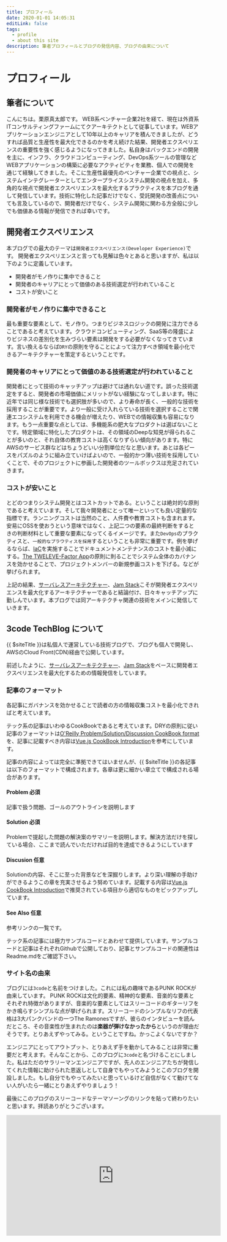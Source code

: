 ```yaml
---
title: プロフィール
date: 2020-01-01 14:05:31
editLink: false
tags:
  - profile
  - about this site
description: 筆者プロフィールとブログの発信内容、ブログの由来について
---
```


# プロフィール
## 筆者について
こんにちは。栗原真太郎です。
WEB系ベンチャー企業2社を経て、現在は外資系ITコンサルティングファームにてクアーキテクトとして従事しています。WEBアプリケーションエンジニアとして10年以上のキャリアを積んできましたが、どうすれば品質と生産性を最大化できるのかを考え続けた結果、開発者エクスペリエンスの重要性を強く感じるようになってきました。私自身はバックエンドの開発を主に、インフラ、クラウドコンピューティング、DevOps系ツールの管理などWEBアプリケーションの構築に必要なアクティビティを業務、個人での開発を通じて経験してきました。そこに生産性最優先のベンチャー企業での視点と、システムインテグレーターとしてエンタープライスシステム開発の視点を加え、多角的な視点で開発者エクスペリエンスを最大化するプラクティスを本ブログを通して発信しています。技術に特化した記事だけでなく、受託開発の改善点についても言及しているので、開発者だけでなく、システム開発に関わる方全般に少しでも価値ある情報が発信できれば幸いです。

## 開発者エクスペリエンス
本ブログでの最大のテーマは`開発者エクスペリエンス(Developer Experience)`です。
開発者エクスペリエンスと言っても見解は色々とあると思いますが、私は以下のように定義しています。

* 開発者がモノ作りに集中できること
* 開発者のキャリアにとって価値のある技術選定が行われていること
* コストが安いこと

### 開発者がモノ作りに集中できること
最も重要な要素として、モノ作り。つまりビジネスロジックの開発に注力できることであると考えています。クラウドコンピューティング、SaaS等の隆盛によりビジネスの差別化を生みづらい要素は開発をする必要がなくなってきています。言い換えるならば`DRY`の原則を守ることによって注力すべき領域を最小化できるアーキテクチャーを策定するということです。

### 開発者のキャリアにとって価値のある技術選定が行われていること
開発者にとって技術のキャッチアップは避けては通れない道です。誤った技術選定をすると、開発者の市場価値にメリットがない経験になってしまいます。特に近年では同じ様な技術でも選択肢が多いので、より寿命が長く、一般的な技術を採用することが重要です。より一般に受け入れらている技術を選択することで関連エコシステムを利用できる機会が増えたり、WEBでの情報収集も容易になります。もう一点重要な点としては、多機能系の肥大なプロダクトは選ばないことです。特定領域に特化したプロダクトは、その領域のDeepな知見が得られることが多いのと、それ自体の教育コストは高くなりずらい傾向があります。特にAWSのサービス群などはちょうどいい分割単位だなと思います。あとは各ピースをパズルのように組み立ていけばよいので、一般的かつ薄い技術を採用していくことで、そのプロジェクトに参画した開発者のツールボックスは充足されていきます。

### コストが安いこと
とどのつまりシステム開発とはコストカットである。ということは絶対的な原則であると考えています。そして我々開発者にとって唯一といっても良い定量的な指標です。ランニングコストは当然のこと、人件費や教育コストも含まれます。安易にOSSを使おうという意味ではなく、上記二つの要素の最終判断をするときの判断材料として重要な要素になってくるイメージです。また`DevOps`のプラクティスと、`一般的なプラウティスを採用`するということも非常に重要です。例を挙げるならば、[IaC](https://ja.wikipedia.org/wiki/Infrastructure_as_Code)を実施することでドキュメントメンテナンスのコストを最小減にする。[The TWELEVE-Factor App](https://12factor.net/)の原則に則ることでシステム全体のカバナンスを効かせることで、プロジェクトメンバーの新規参画コストを下げる。などが挙げられます。

上記の結果、[サーバレスアーキテクチャー](https://en.wikipedia.org/wiki/Serverless_computing)、[Jam Stack](https://jamstack.org/)こそが開発者エクスペリエンスを最大化するアーキテクチャーであると結論付け、日々キャッチアップに勤しんでいます。本ブログでは同アーキテクチャ関連の技術をメインに発信していきます。

## 3code TechBlog について
{{ $siteTitle }}は私個人で運営している技術ブログで、ブログも個人で開発し、AWSのCloud Front(CDN)経由で公開しています。

前述したように、[サーバレスアーキテクチャー](https://en.wikipedia.org/wiki/Serverless_computing)、[Jam Stack](https://jamstack.org/)をベースに開発者エクスペリエンスを最大化するための情報発信をしています。

### 記事のフォーマット
各記事にガバナンスを効かせることで読者の方の情報収集コストを最小化できればと考えています。

テック系の記事はいわゆるCookBookであると考えています。DRYの原則に従い記事のフォーマットは[O'Reilly Problem/Solution/Discussion CookBook format ](https://guides.emberjs.com/v1.12.0/cookbook/contributing/understanding_the_cookbook_format/)を、記事に記載すべき内容は[Vue.js CookBook Introduction](https://jp.vuejs.org/v2/cookbook/index.html)を参考にしています。

記事の内容によっては完全に準拠できてはいませんが、{{ $siteTitle }}の各記事は以下のフォーマットで構成されます。各章は更に細かい章立てで構成される場合があります。

#### Problem 必須
記事で扱う問題、ゴールのアウトラインを説明します

#### Solution 必須
Problemで提起した問題の解決案のサマリーを説明します。解決方法だけを探している場合、ここまで読んでいただければ目的を達成できるようにしています

#### Discusion 任意
Solutionの内容、そこに至った背景などを深掘りします。より深い理解の手助けができるようこの章を充実させるよう努めています。記載する内容は[Vue.js CookBook Introduction](https://jp.vuejs.org/v2/cookbook/index.html)で推奨されている項目から適切なものをピックアップしています。

#### See Also 任意
参考リンクの一覧です。

テック系の記事には極力サンプルコードとあわせて提供しています。サンプルコードと記事はそれぞれGithubで公開しており、記事とサンプルコードの関連性はReadme.mdをご確認下さい。

### サイト名の由来
ブログには`3code`と名前をつけました。これには私の趣味であるPUNK ROCKが由来しています。
PUNK ROCKは文化的要素、精神的な要素、音楽的な要素とそれぞれ特徴がありますが、音楽的な要素としてはスリーコードのギターリフをかき鳴らすシンプルな点が挙げられます。スリーコードのシンプルなリフの代表格は3大パンクバンドの一つThe Ramonesですが、彼らのインタビューを読んだところ、その音楽性が生まれたのは**楽器が弾けなかったから**というのが理由だそうです。とりあえずやってみる。ということですね。かっこよくないですか？

エンジニアにとってアウトプット、とりあえず手を動かしてみることは非常に重要だと考えます。そんなことから、このブログに`3code`と名づけることにしました。私はただのサラリーマンエンジニアですが、先人のエンジニアたちが発信してくれた情報に助けられた恩返しとして自身でもやってみようとこのブログを開設しました。もし自分でもやってみたいと思っているけど自信がなくて動けてない人がいたら一緒にとりあえずやりましょう！

最後にこのプログのスリーコードなテーマソーングのリンクを貼って終わりたいと思います。拝読ありがとうございます。

<iframe width="560" height="315" src="https://www.youtube.com/embed/TYh1lRR1m6Y" frameborder="0" allow="accelerometer; autoplay; encrypted-media; gyroscope; picture-in-picture" allowfullscreen></iframe>


